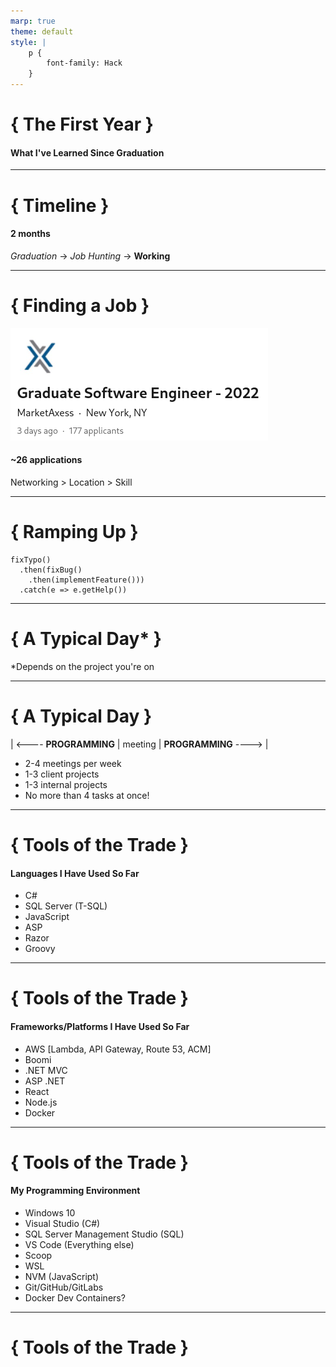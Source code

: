 ```yaml
---
marp: true
theme: default
style: |
    p {
        font-family: Hack
    }
---
```


# { The First Year }

#### What I've Learned Since Graduation

---

# { Timeline }

#### 2 months

*Graduation* -> *Job Hunting* -> **Working**

---

# { Finding a Job }

![drop-shadow](linkedin.png)

#### ~26 applications

Networking > Location > Skill

---

# { Ramping Up }

    fixTypo()
      .then(fixBug()
        .then(implementFeature()))
      .catch(e => e.getHelp())

---

# { A Typical Day* }

*Depends on the project you're on

---

# { A Typical Day }

| <---- **PROGRAMMING** | meeting | **PROGRAMMING** ----> |

- 2-4 meetings per week
- 1-3 client projects
- 1-3 internal projects
- No more than 4 tasks at once!

---

# { Tools of the Trade }

#### Languages I Have Used So Far

- C#
- SQL Server (T-SQL)
- JavaScript
- ASP
- Razor
- Groovy

---

# { Tools of the Trade }

#### Frameworks/Platforms I Have Used So Far

- AWS [Lambda, API Gateway, Route 53, ACM]
- Boomi
- .NET MVC
- ASP .NET
- React
- Node.js
- Docker

---

# { Tools of the Trade }

#### My Programming Environment

- Windows 10
- Visual Studio (C#)
- SQL Server Management Studio (SQL)
- VS Code (Everything else)
- Scoop
- WSL
- NVM (JavaScript)
- Git/GitHub/GitLabs
- Docker Dev Containers?

---

# { Tools of the Trade }


